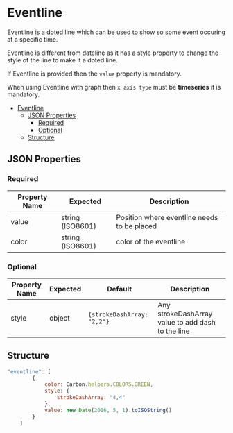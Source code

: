 # Eventline

Eventline is a doted line which can be used to show so some event occuring at a specific time.

Eventline is different from dateline as it has a style property to change the style of the line to make it a doted line.

If Eventline is provided then the `value` property is mandatory.

When using Eventline with graph then `x axis type` must be **timeseries** it is mandatory.

-   [Eventline](#eventline)
    -   [JSON Properties](#json-properties)
        -   [Required](#required)
        -   [Optional](#optional)
    -   [Structure](#structure)

## JSON Properties

### Required

| Property Name | Expected         | Description                                 |
| ------------- | ---------------- | ------------------------------------------- |
| value         | string (ISO8601) | Position where eventline needs to be placed |
| color         | string (ISO8601) | color of the eventline                      |

### Optional

| Property Name | Expected | Default                    | Description                                       |
| ------------- | -------- | -------------------------- | ------------------------------------------------- |
| style         | object   | `{strokeDashArray: "2,2"}` | Any strokeDashArray value to add dash to the line |

## Structure

```javascript
"eventline": [
        {
            color: Carbon.helpers.COLORS.GREEN,
            style: {
                strokeDashArray: "4,4"
            },
            value: new Date(2016, 5, 1).toISOString()
        }
    ]
```
